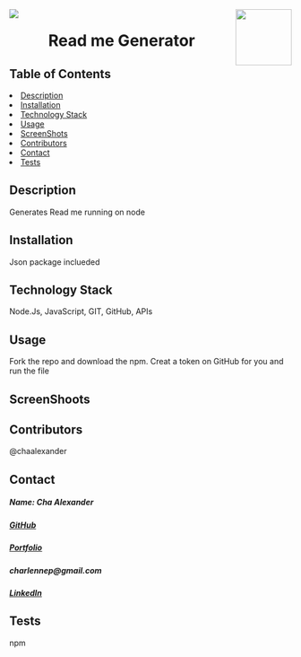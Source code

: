 
<img align="left" src= "https://img.shields.io/badge/License-MIT-green">
<img align="right" width="100" height="100" src="https://avatars1.githubusercontent.com/u/59755481?v=4">
<h1 align= "center">Read me Generator</h1> 
<h2> Table of Contents </h2>
<li><a href="#description">Description</a></li>  
<li><a href="#installation">Installation</a></li> 
<li><a href="#tech">Technology Stack</a></li> 
<li><a href="#usage">Usage</a></li> 
<li><a href="#screen">ScreenShots</a></li> 
<li><a href="#contributors">Contributors</a></li>   
<li><a href="#contact">Contact</a></li> 
<li><a href="#tests">Tests</a></li> 
<h2 id="description"> Description </h2>
<p>Generates Read me running on node</p>   
<h2 id="installation"> Installation </h2>
<p>Json package inclueded</p>          
<h2 id="tech"> Technology Stack </h2>          
<p>Node.Js, JavaScript, GIT, GitHub, APIs</p>          
<h2 id="usage"> Usage </h2>
<p>Fork the repo and download the npm. Creat a token on GitHub for you and run the file</p>   
<h2 id="screen"> ScreenShoots </h2>
<h2 id="contributors"> Contributors </h2>
<p>@chaalexander</p> 
<h2 id="contact"> Contact </h2>         
<h5> Name: Cha Alexander</h5>       
<h5><a target="_blank" href= "https://github.com/chaalexander">GitHub</a></h5>    
<h5><a target="_blank" href= "https://chaalexander.github.io/">Portfolio</a></h5>  
<h5>charlennep@gmail.com</h5>       
<h5><a target="_blank" href= "https://www.linkedin.com/in/cha-alexander">LinkedIn</a></h5>    
<h2 id="tests">Tests</h2>
<p>npm</p>